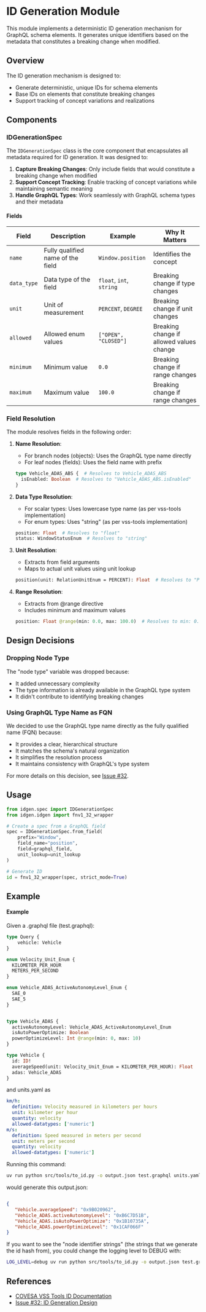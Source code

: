 # ID Generation Module

This module implements a deterministic ID generation mechanism for GraphQL schema elements. It generates unique identifiers based on the metadata that constitutes a breaking change when modified.

## Overview

The ID generation mechanism is designed to:
- Generate deterministic, unique IDs for schema elements
- Base IDs on elements that constitute breaking changes
- Support tracking of concept variations and realizations

## Components

### IDGenerationSpec

The `IDGenerationSpec` class is the core component that encapsulates all metadata required for ID generation. It was designed to:

1. **Capture Breaking Changes**: Only include fields that would constitute a breaking change when modified
2. **Support Concept Tracking**: Enable tracking of concept variations while maintaining semantic meaning
3. **Handle GraphQL Types**: Work seamlessly with GraphQL schema types and their metadata

#### Fields

| Field | Description | Example | Why It Matters |
|-------|-------------|---------|----------------|
| `name` | Fully qualified name of the field | `Window.position` | Identifies the concept |
| `data_type` | Data type of the field | `float`, `int`, `string` | Breaking change if type changes |
| `unit` | Unit of measurement | `PERCENT`, `DEGREE` | Breaking change if unit changes |
| `allowed` | Allowed enum values | `["OPEN", "CLOSED"]` | Breaking change if allowed values change |
| `minimum` | Minimum value | `0.0` | Breaking change if range changes |
| `maximum` | Maximum value | `100.0` | Breaking change if range changes |

### Field Resolution

The module resolves fields in the following order:

1. **Name Resolution**:
   - For branch nodes (objects): Uses the GraphQL type name directly
   - For leaf nodes (fields): Uses the field name with prefix

   ```graphql
   type Vehicle_ADAS_ABS {  # Resolves to Vehicle_ADAS_ABS
     isEnabled: Boolean  # Resolves to "Vehicle_ADAS_ABS.isEnabled"
   }
   ```

2. **Data Type Resolution**:
   - For scalar types: Uses lowercase type name (as per vss-tools implementation)
   - For enum types: Uses "string" (as per vss-tools implementation)
   ```graphql
   position: Float  # Resolves to "float"
   status: WindowStatusEnum  # Resolves to "string"
   ```

3. **Unit Resolution**:
   - Extracts from field arguments
   - Maps to actual unit values using unit lookup
   ```graphql
   position(unit: RelationUnitEnum = PERCENT): Float  # Resolves to "PERCENT"
   ```

4. **Range Resolution**:
   - Extracts from @range directive
   - Includes minimum and maximum values
   ```graphql
   position: Float @range(min: 0.0, max: 100.0)  # Resolves to min: 0.0, max: 100.0
   ```

## Design Decisions

### Dropping Node Type

The "node type" variable was dropped because:
- It added unnecessary complexity
- The type information is already available in the GraphQL type system
- It didn't contribute to identifying breaking changes

### Using GraphQL Type Name as FQN

We decided to use the GraphQL type name directly as the fully qualified name (FQN) because:
- It provides a clear, hierarchical structure
- It matches the schema's natural organization
- It simplifies the resolution process
- It maintains consistency with GraphQL's type system

For more details on this decision, see [Issue #32](https://atc-github.azure.cloud.bmw/q555872/s2dm/issues/32).

## Usage

```python
from idgen.spec import IDGenerationSpec
from idgen.idgen import fnv1_32_wrapper

# Create a spec from a GraphQL field
spec = IDGenerationSpec.from_field(
    prefix="Window",
    field_name="position",
    field=graphql_field,
    unit_lookup=unit_lookup
)

# Generate ID
id = fnv1_32_wrapper(spec, strict_mode=True)
```

## Example

#### Example

Given a .graphql file (test.graphql):

```graphql
type Query {
    vehicle: Vehicle
}

enum Velocity_Unit_Enum {
  KILOMETER_PER_HOUR
  METERS_PER_SECOND
}

enum Vehicle_ADAS_ActiveAutonomyLevel_Enum {
  SAE_0
  SAE_5
}


type Vehicle_ADAS {
  activeAutonomyLevel: Vehicle_ADAS_ActiveAutonomyLevel_Enum
  isAutoPowerOptimize: Boolean
  powerOptimizeLevel: Int @range(min: 0, max: 10)
}

type Vehicle {
  id: ID!
  averageSpeed(unit: Velocity_Unit_Enum = KILOMETER_PER_HOUR): Float
  adas: Vehicle_ADAS
}

```

and units.yaml as

```yaml
km/h:
  definition: Velocity measured in kilometers per hours
  unit: kilometer per hour
  quantity: velocity
  allowed-datatypes: ['numeric']
m/s:
  definition: Speed measured in meters per second
  unit: meters per second
  quantity: velocity
  allowed-datatypes: ['numeric']
```

Running this command:

```bash
uv run python src/tools/to_id.py -o output.json test.graphql units.yaml
```

would generate this output.json:

```json

{
   "Vehicle.averageSpeed": "0x9B020962",
   "Vehicle_ADAS.activeAutonomyLevel": "0xB6C7D51B",
   "Vehicle_ADAS.isAutoPowerOptimize": "0x1B10735A",
   "Vehicle_ADAS.powerOptimizeLevel": "0x1CAF066F"
}
```

If you want to see the "node identifier strings" (the strings that we generate the id hash from), you could change the logging level to DEBUG with:

```bash
LOG_LEVEL=debug uv run python src/tools/to_id.py -o output.json test.graphql units.yaml
```

## References

- [COVESA VSS Tools ID Documentation](https://github.com/COVESA/vss-tools/blob/master/docs/id.md)
- [Issue #32: ID Generation Design](https://atc-github.azure.cloud.bmw/q555872/s2dm/issues/32)
